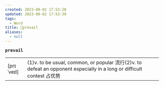 ```yaml
---
created: 2023-08-02 17:53:28
updated: 2023-08-02 17:53:39
tags:
  - Word
title: 📖prevail
aliases:
  - null
---
```


<pre><strong>prevail</strong></pre>
|   |   |
|---|---|
|[prɪˈveɪl]|(1)v. to be usual, common, or popular 流⾏(2)v. to defeat an opponent especially in a long or difficult contest 占优势|